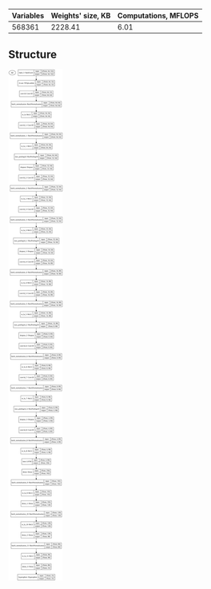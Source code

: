 | Variables | Weights' size, KB | Computations, MFLOPS |
| --- | --- | --- |
| 568361 | 2228.41 | 6.01 |

## Structure

![Structure](structure.svg)
